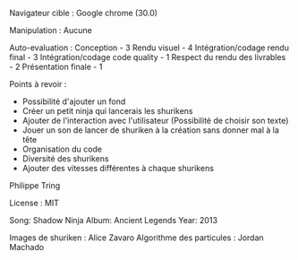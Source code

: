 Navigateur cible :
Google chrome (30.0)

Manipulation :
Aucune

Auto-evaluation :
Conception - 3
Rendu visuel - 4
Intégration/codage rendu final - 3
Intégration/codage code quality - 1
Respect du rendu des livrables - 2
Présentation finale - 1

Points à revoir :

- Possibilité d'ajouter un fond
- Créer un petit ninja qui lancerais les shurikens
- Ajouter de l'interaction avec l'utilisateur (Possibilité de choisir son texte)
- Jouer un son de lancer de shuriken à la création sans donner mal à la tête
- Organisation du code
- Diversité des shurikens
- Ajouter des vitesses différentes à chaque shurikens


Philippe Tring

License : 
MIT

Song: Shadow Ninja
Album: Ancient Legends
Year: 2013

Images de shuriken : Alice Zavaro
Algorithme des particules : Jordan Machado